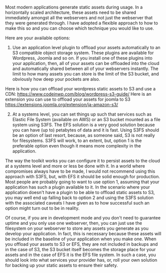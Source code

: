 Most modern applications generate static assets during usage. In a horizontally scaled architecture, these assets need to be shared immediately amongst all the webservers and not just the webserver that they were generated through. I have adopted a flexible approach to how to make this so and you can choose which technique you would like to use.

Here are your available options:

1. Use an application level plugin to offload your assets automatically to an S3 compatible object storage system. These plugins are available for Wordpress, Joomla and so on. If you install one of these plugins into your application, then, all of your assets can be offloaded into the cloud and automatically shared between all of your webservers instantly. The limit to how many assets you can store is the limit of the S3 bucket, and obviously how deep your pockets are also. 

Here is how you can offload your wordpress static assets to S3 and use a CDN:  https://www.codeinwp.com/blog/wordpress-s3-guide/
Here is an extension you can use to offload your assets for joomla to S3 https://extensions.joomla.org/extension/ja-amazon-s3/

2. At a systems level, you can set things up such that services such as Elastic File System (available on AWS) or an S3 bucket mounted as a file system using S3FS. The EFS solution is a very good solution because you can have (up to) petabytes of data and it is fast. Using S3FS should be an option of last resort, because, as someone said, S3 is not really for filesystems. S3FS will work, to an extent, but, option 1 is the preferable option even though it means more complexity in the application.

The way the toolkit works you can configure it to persist assets to the cloud at a systems level and more or less be done with it. In a world where compromises always have to be made, I would not recommend using this approach with S3FS, but, with EFS it should be solid enough for production. Most people are probably going to want to use option 1, assuming that your application has such a plugin available to it. In the scenario where your application doesn't have a plugin to be able to offload static assets to S3, you may well end up falling back to option 2 and using the S3FS solution with the associated caveats I have given as to how successful such an option might turn out to be in reality. 

Of course, if you are in development mode and you don't need to guarantee uptime and you only use one webserver, then, you can just use the filesystem on your webserver to store any assets you generate as you develop your application. In fact, this is necessary because these assets will be included in the baseline of your application when you make one. When you offload your assets to S3 or EFS, they are not included in backups and in the case of S3, the S3 bucket itself becomes the storage place for your assets and in the case of EFS it is the EFS file system. In such a case, you should look into what services your provider has, or, roll your own solution for backing up your static assets to ensure their safety. 
